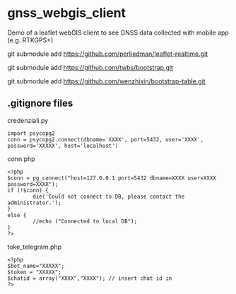# gnss_webgis_client
Demo of a leaflet webGIS client to see GNSS data collected with mobile app (e.g. RTKGPS+)


git submodule add https://github.com/perliedman/leaflet-realtime.git

git submodule add https://github.com/twbs/bootstrap.git

git submodule add https://github.com/wenzhixin/bootstrap-table.git


## .gitignore files

credenziali.py

```
import psycopg2
conn = psycopg2.connect(dbname='XXXX', port=5432, user='XXXX', password='XXXXX', host='localhost')
```


conn.php

```
<?php 
$conn = pg_connect("host=127.0.0.1 port=5432 dbname=XXXX user=XXXX password=XXXX");
if (!$conn) {
        die('Could not connect to DB, please contact the administrator.');
}
else {
        //echo ("Connected to local DB");
}
?>
```

toke_telegram.php
```
<?php
$bot_name="XXXXX";
$token = "XXXXX";
$chatid = array("XXXX","XXXX"); // insert chat id in 
?>
```
